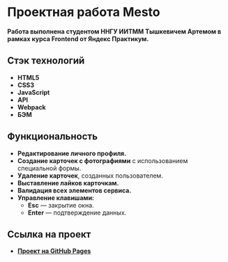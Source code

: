 # Проектная работа Mesto

**Работа выполнена студентом ННГУ ИИТММ Тышкевичем Артемом в рамках курса Frontend от Яндекс Практикум.**

## Стэк технологий

* **HTML5**
* **CSS3**
* **JavaScript**
* **API**
* **Webpack**
* **БЭМ**

## Функциональность

- **Редактирование личного профиля.**  
- **Создание карточек с фотографиями** с использованием специальной формы.  
- **Удаление карточек**, созданных пользователем.  
- **Выставление лайков карточкам.**  
- **Валидация всех элементов сервиса.**  
- **Управление клавишами:**  
  - **Esc** — закрытие окна.  
  - **Enter** — подтверждение данных.  

## Ссылка на проект
- [**Проект на GitHub Pages**](https://artich02.github.io/mesto-project/)
